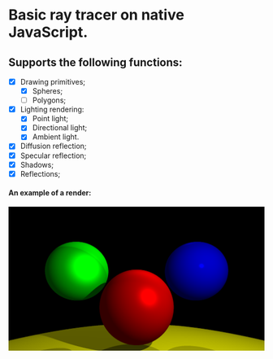 # Basic ray tracer on native JavaScript.

## Supports the following functions:

- [x] Drawing primitives;
  - [x] Spheres;
  - [ ] Polygons;
- [x] Lighting rendering:
  - [x] Point light;
  - [x] Directional light;
  - [x] Ambient light.
- [x] Diffusion reflection;
- [x] Specular reflection;
- [x] Shadows;
- [x] Reflections;

#### An example of a render:

![lighting_added](/renders/shadow_added.png)